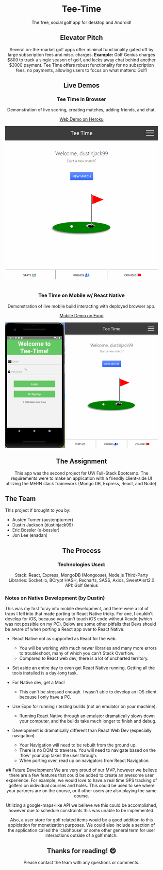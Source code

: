<div align="center">

# Tee-Time

The free, social golf app for desktop and Android!

## Elevator Pitch
Several on-the-market golf apps offer minimal functionality gated off by large subscription fees and misc. charges.
<b>Example:</b> Golf Genius charges $800 to track a single season of golf, and locks away chat behind another $3000 payment.
Tee Time offers robust functionality for no subscription fees, no payments, allowing users to focus on what matters: Golf!


## Live Demos

<h3>Tee Time in Browser</h3>
<p>Demonstration of live scoring, creating matches, adding friends, and chat.</p>


  <a :target="_blank" href="https://tee-time-seattle.herokuapp.com/">Web Demo on Heroku</a>


  <img src="./tee-time-demo.gif" />


<br>
<br>

<h3>Tee Time on Mobile w/ React Native</h3>
<p>Demonstration of live mobile build interacting with deployed browser app.</p>


  <a :target="_blank" href="https://exp.host/@dustinjack99/tee-time-nat">Mobile Demo on Expo</a>


  <img src="./tee-time-nat-demo.gif" />



## The Assignment
This app was the second project for UW Full-Stack Bootcamp. The requirements were to make an application with a friendly client-side UI utilizing the MERN stack framework (Mongo DB, Express, React, and Node). 

<div align="left">
	
## The Team
This project if brought to you by:

- Austen Turner (austenpturner)
- Dustin Jackson (dustinjack99)
- Eric Bossler (e-bossler)
- Jon Lee (enadan)
</div>

## The Process
### Technologies Used:
Stack: React, Express, MongoDB (Mongoose), Node.js
Third-Party Libraries: Socket.io, BCrypt HASH, Recharts, SASS, Axios, SweetAlert2.0
API: Golf Genius

<div align="left">
	
### Notes on Native Development (by Dustin)
This was my first foray into mobile development, and there were a lot of traps I fell into that made porting to React Native tricky. For one, I couldn't develop for iOS, because you can't touch iOS code without Xcode (which was not possible on my PC). Below are some other pitfalls that Devs should be aware of when porting a React app over to React Native:

+ React Native not as supported as React for the web.
	- You will be working with much newer libraries and many
	more errors to troubleshoot, many of which you can't Stack Overflow.
  - Compared to React web dev, there is a lot of uncharted territory.
	
+ Set aside an entire day to even get React Native running. Getting
all the tools installed is a day-long task.

+ For Native dev, get a Mac!
	- This can't be stressed enough. I wasn't able to develop an iOS client
  because I only have a PC.

+ Use Expo for running / testing builds (not an emulator on your machine).
	- Running React Native through an emulator dramatically slows down your 
  computer, and the builds take much longer to finish and debug.

+ Development is dramatically different than React Web Dev (especially navigation).
	- Your Navigation will need to be rebuilt from the ground up.
	- There is no DOM to traverse. You will need to navigate based on the
  'flow' your app takes the user through.
	- When porting over, read up on navigators from React Navigation.
</div>
## Future Development
We are very proud of our MVP, however we believe there are a few features that could be added to create an awesome user experience. For example, we would love to have a real time GPS tracking of golfers on individual courses and holes. This could be used to see where your partners are on the course, or if other users are also playing the same course. 

Utilizing a google-maps-like API we believe we this could be accomplished, however due to schedule constraints this was unable to be implemented.

Also, a user store for golf related items would be a good addition to this applciation for monetization purposes. We could also include a section of the application called the 'clubhouse' or some other general term for user interactions outside of a golf match. 

## Thanks for reading! :smile:
Please contact the team with any questions or comments.
</div>
